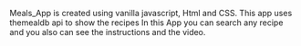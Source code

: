 Meals_App is created using vanilla javascript, Html and CSS. This app uses themealdb api to show the recipes In this App you can search any recipe and you also can see the instructions and the video.
